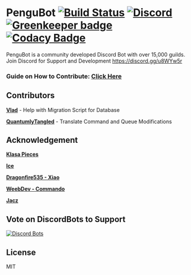 # PenguBot [![Build Status](https://travis-ci.org/AdityaTD/PenguBot.svg?branch=master)](https://travis-ci.org/AdityaTD/PenguBot) [![Discord](https://discordapp.com/api/guilds/303195322514014210/embed.png)](https://discord.gg/u8WYw5r) [![Greenkeeper badge](https://badges.greenkeeper.io/AdityaTD/PenguBot.svg)](https://greenkeeper.io/) [![Codacy Badge](https://api.codacy.com/project/badge/Grade/112e816149814ef1a83d9a376cf566b5)](https://www.codacy.com/app/adityatripathidelhi/PenguBot?utm_source=github.com&amp;utm_medium=referral&amp;utm_content=AdityaTD/PenguBot&amp;utm_campaign=Badge_Grade)

PenguBot is a community developed Discord Bot with over 15,000 guilds.
Join Discord for Support and Development https://discord.gg/u8WYw5r

### Guide on How to Contribute: [Click Here](https://github.com/AdityaTD/PenguBot/blob/rewrite/CONTRIBUTING.md)

## Contributors
[**Vlad**](https://github.com/KingDGrizzle) - Help with Migration Script for Database

[**QuantumlyTangled**](https://github.com/QuantumlyTangled) - Translate Command and Queue Modifications

## Acknowledgement
[**Klasa Pieces**](https://github.com/dirigeants/klasa-pieces/)

[**Ice**](https://github.com/iceeMC/)

[**Dragonfire535 - Xiao**](https://github.com/dragonfire535)

[**WeebDev - Commando**](https://github.com/WeebDev/Commando)

[**Jacz**](https://github.com/MrJacz)

## Vote on DiscordBots to Support
[![Discord Bots](https://discordbots.org/api/widget/303181184718995457.svg)](https://discordbots.org/bot/303181184718995457/vote)

## License
MIT
